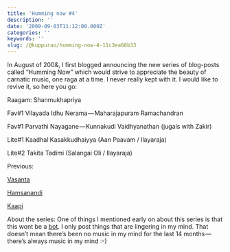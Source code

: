 ```yaml
---
title: 'Humming now #4'
description: ''
date: '2009-09-03T11:12:00.000Z'
categories: ''
keywords: ''
slug: /@kuppurao/humming-now-4-11c3ea68b33
---
```


In August of 200&, I first blogged announcing the new series of blog-posts called “Humming Now” which would strive to appreciate the beauty of carnatic music, one raga at a time. I never really kept with it. I would like to revive it, so here you go:

Raagam: Shanmukhapriya

Fav#1 Vilayada Idhu Nerama — Maharajapuram Ramachandran

Fav#1 Parvathi Nayagane — Kunnakudi Vaidhyanathan (jugals with Zakir)

Lite#1 Kaadhal Kasakkudhaiyya (Aan Paavam / Ilayaraja)

Lite#2 Takita Tadimi (Salangai Oli / Ilayaraja)

Previous:

[Vasanta](http://kuppurao.com/blog/2008/05/humming-now-3/ "Humming now #3")

[Hamsanandi](http://kuppurao.com/blog/2007/09/humming-now-2/ "Humming now #2")

[Kaapi](http://kuppurao.com/blog/2007/08/humming-now-1/ "Humming now #1")

About the series: One of things I mentioned early on about this series is that this wont be a [bot](http://en.wikipedia.org/wiki/Internet_bot). I only post things that are lingering in my mind. That doesn’t mean there’s been no music in my mind for the last 14 months — there’s always music in my mind :-)
